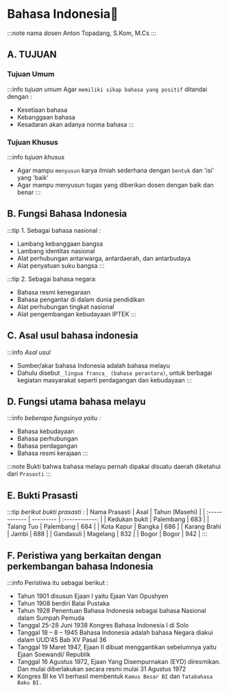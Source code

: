 # Bahasa Indonesia📓

:::note nama dosen
Anton Topadang, S.Kom, M.Cs
:::

## A. TUJUAN
### Tujuan Umum
:::info _tujuan umum_
Agar `memiliki sikap bahasa yang positif` ditandai dengan :
- Kesetiaan bahasa
- Kebanggaan bahasa
- Kesadaran akan adanya norma bahasa
:::

### Tujuan Khusus
:::info _tujuan khusus_
- Agar mampu `menyusun` karya ilmiah sederhana dengan `bentuk` dan 'isi' yang 'baik'
- Agar mampu menyusun tugas yang diberikan dosen dengan baik dan benar
:::

## B. Fungsi Bahasa Indonesia
:::tip 1. Sebagai bahasa nasional :
- Lambang kebanggaan bangsa
- Lambang identitas nasional
- Alat perhubungan antarwarga, antardaerah, dan antarbudaya
- Alat penyatuan suku bangsa
:::

:::tip 2. Sebagai bahasa negara:
- Bahasa resmi kenegaraan
- Bahasa pengantar di dalam dunia pendidikan
- Alat perhubungan tingkat nasional
- Alat pengembangan kebudayaan IPTEK
:::

## C. Asal usul bahasa indonesia
:::info _Asal usul_
- Sumber/akar bahasa Indonesia adalah bahasa melayu
- Dahulu disebut `_lingua franca_ (bahasa perantara)`, untuk berbagai kegiatan masyarakat seperti perdagangan dan kebudayaan
:::

## D. Fungsi utama bahasa melayu
:::info _beberapa fungsinya yaitu :_
- Bahasa kebudayaan 
- Bahasa perhubungan
- Bahasa perdagangan
- Bahasa resmi kerajaan
:::

:::note
Bukti bahwa bahasa melayu pernah dipakai disuatu daerah diketahui dari `Prasasti`
:::

## E. Bukti Prasasti
:::tip _berikut bukti prasasti :_
| Nama Prasasti | Asal      | Tahun (Masehi) |
| :------------ | --------- | :------------: |
| Kedukan bukit | Palembang |      683       |
| Talang Tuo    | Palembang |      684       |
| Kota Kapur    | Bangka    |      686       |
| Karang Brahi  | Jambi     |      688       |
| Gandasuli     | Magelang  |      832       |
| Bogor         | Bogor     |      942       |
:::

## F. Peristiwa yang berkaitan dengan perkembangan bahasa Indonesia

:::info Peristiwa itu sebagai berikut :
- Tahun 1901 disusun Ejaan I yaitu Ejaan Van Opushyen
- Tahun 1908 berdiri Balai Pustaka
- Tahun 1928 Penentuan Bahasa Indonesia sebagai bahasa Nasional dalam Sumpah Pemuda
- Tanggal 25-28 Juni 1938 Kongres Bahasa Indonesia I di Solo
- Tanggal 18 – 8 – 1945 Bahasa Indonesia adalah bahasa Negara diakui dalam UUD’45 Bab XV Pasal 36
- Tanggal 19 Maret 1947, Ejaan II dibuat menggantikan sebelumnya yaitu Ejaan Soewandi/ Republik
- Tanggal 16 Agustus 1972, Ejaan Yang Disempurnakan (EYD) diresmikan. Dan mulai diberlakukan secara resmi mulai 31 Agustus 1972
- Kongres BI ke VI berhasil membentuk `Kamus Besar BI` dan `Tatabahasa Baku BI.`
 
  





